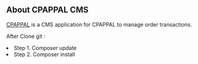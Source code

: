 ## About CPAPPAL CMS

<a href="https://order.cpappal.com">CPAPPAL</a> is a CMS application for CPAPPAL to manage order transactions.

After Clone git :
<li>Step 1. Composer update</li>
<li>Step 2. Composer install</li>

